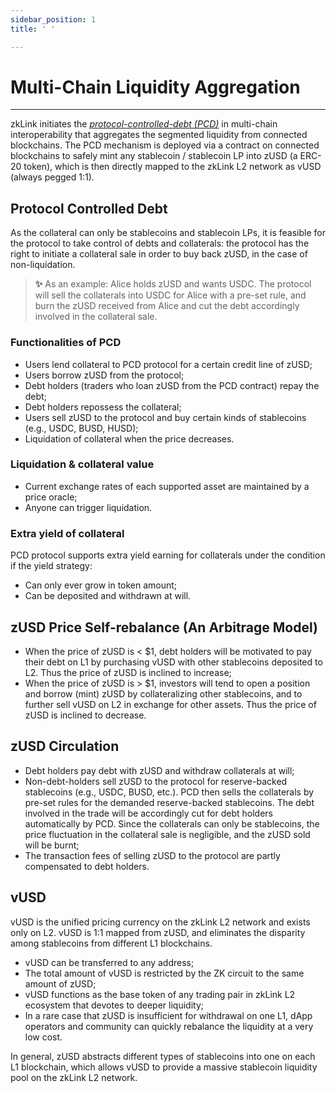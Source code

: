 ```yaml
---
sidebar_position: 1
title: ' '

---
```


# Multi-Chain Liquidity Aggregation
---
zkLink initiates the [*protocol-controlled-debt (PCD)*](https://liquid.salon) in  multi-chain interoperability that aggregates the segmented liquidity from connected blockchains. The PCD mechanism is deployed via a contract on connected blockchains to safely mint any stablecoin / stablecoin LP into zUSD (a ERC-20 token), which is then directly mapped to the zkLink L2 network as vUSD (always pegged 1:1).

## Protocol Controlled Debt

As the collateral can only be stablecoins and stablecoin LPs, it is feasible for the protocol to take control of debts and collaterals: the protocol has the right to initiate a collateral sale  in order to buy back zUSD, in the case of non-liquidation.

> **✨** As an example: Alice holds zUSD and wants USDC. The protocol will sell the collaterals into USDC for Alice with a pre-set rule, and burn the zUSD received from Alice and cut the debt accordingly involved in the collateral sale.   

### Functionalities of PCD
- Users lend collateral to PCD protocol for a certain credit line of zUSD;
- Users borrow zUSD from the protocol;
- Debt holders (traders who loan zUSD from the PCD contract) repay the debt;
- Debt holders repossess the collateral;
- Users sell zUSD to the protocol and buy certain kinds of stablecoins (e.g., USDC, BUSD, HUSD);
- Liquidation of collateral when the price decreases.

### Liquidation & collateral value
- Current exchange rates of each supported asset are maintained by a price oracle;
- Anyone can trigger liquidation.

### Extra yield of collateral
PCD protocol supports extra yield earning for collaterals under the condition if the yield strategy:
- Can only ever grow in token amount;
- Can be deposited and withdrawn at will.

## zUSD Price Self-rebalance (An Arbitrage Model)
- When the price of zUSD is < $1, debt holders will be motivated to pay their debt on L1 by purchasing vUSD with other stablecoins deposited to L2. Thus the price of zUSD is inclined to increase;
- When the price of zUSD is > $1, investors will tend to open a position and borrow (mint) zUSD by collateralizing other stablecoins, and to further sell vUSD on L2 in exchange for other assets. Thus the price of zUSD is inclined to decrease.

## zUSD Circulation
- Debt holders pay debt with zUSD and withdraw collaterals at will;
- Non-debt-holders sell zUSD to the protocol for reserve-backed stablecoins (e.g., USDC, BUSD, etc.). PCD then sells the collaterals by pre-set rules for the demanded reserve-backed stablecoins. The debt involved in the trade will be accordingly cut for debt holders automatically by PCD. Since the collaterals can only be stablecoins, the price fluctuation in the collateral sale is negligible, and the zUSD sold will be burnt;
- The transaction fees of selling zUSD to the protocol are partly compensated to debt holders.

## vUSD
vUSD is the unified pricing currency on the zkLink L2 network and exists only on L2. vUSD is 1:1 mapped from zUSD, and eliminates the disparity among stablecoins from different L1 blockchains.
- vUSD can be transferred to any address;
- The total amount of vUSD is restricted by the ZK circuit to the same amount of zUSD;
- vUSD functions as the base token of any trading pair in zkLink L2 ecosystem that devotes to deeper liquidity;
- In a rare case that zUSD is insufficient for withdrawal on one L1, dApp operators and community can quickly rebalance the liquidity at a very low cost.

In general, zUSD abstracts different types of stablecoins into one on each L1 blockchain, which allows vUSD to provide a massive stablecoin liquidity pool on the zkLink L2 network.
